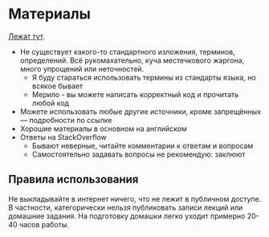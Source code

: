 # Материалы
[Лежат тут](../../common/materials.md).

* Не существует какого-то стандартного изложения, терминов, определений.
  Всё рукомахательно, куча местечкового жаргона, много упрощений или неточностей.
     * Я буду стараться использовать термины из стандарты языка, но всякое бывает
     * Мерило - вы можете написать корректный код и прочитать любой код
* Можете использовать любые другие источники, кроме запрещённых — подробности по ссылке
* Хорошие материалы в основном на английском
* Ответы на StackOverflow
    * Бывают неверные, читайте комментарии к ответам и вопросам
    * Самостоятельно задавать вопросы не рекомендую: заклюют

## Правила использования
Не выкладывайте в интернет ничего, что не лежит в публичном доступе.
В частности, категорически нельзя публиковать записи лекций или домашние задания.
На подготовку домашки легко уходит примерно 20-40 часов работы.
